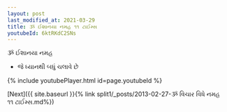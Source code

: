 ```yaml
---
layout: post
last_modified_at: 2021-03-29
title: ૐ ઈશાનયા નમહ ૧૧ ટાઈમ્સ
youtubeId: 6ktRKdC2SNs
---
```

 
 
 ૐ ઈશાનયા નમહ  
 
 -  જે ધ્યાનથી બધું ચલાવે છે 
 
  
 
  
 
 
 
 
 
 


{% include youtubePlayer.html id=page.youtubeId %}
 
[Next]({{ site.baseurl }}{% link  split1/_posts/2013-02-27-ૐ વિચાર વિધે નમહ ૧૧ ટાઈમ્સ.md%})
 
